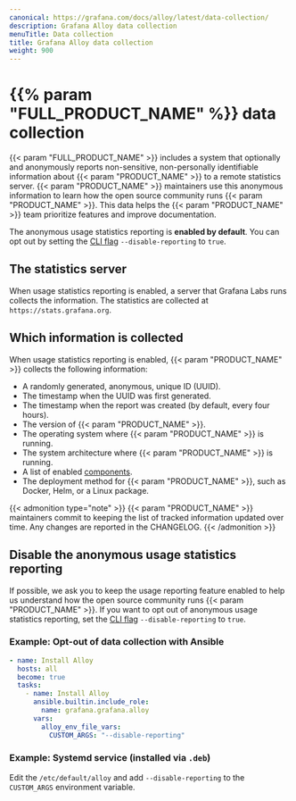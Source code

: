 ```yaml
---
canonical: https://grafana.com/docs/alloy/latest/data-collection/
description: Grafana Alloy data collection
menuTitle: Data collection
title: Grafana Alloy data collection
weight: 900
---
```


# {{% param "FULL_PRODUCT_NAME" %}} data collection

{{< param "FULL_PRODUCT_NAME" >}} includes a system that optionally and anonymously reports non-sensitive, non-personally identifiable information about {{< param "PRODUCT_NAME" >}} to a remote statistics server.
{{< param "PRODUCT_NAME" >}} maintainers use this anonymous information to learn how the open source community runs {{< param "PRODUCT_NAME" >}}.
This data helps the {{< param "PRODUCT_NAME" >}} team prioritize features and improve documentation.

The anonymous usage statistics reporting is **enabled by default**.
You can opt out by setting the [CLI flag][command line flag] `--disable-reporting` to `true`.

## The statistics server

When usage statistics reporting is enabled, a server that Grafana Labs runs collects the information.
The statistics are collected at `https://stats.grafana.org`.

## Which information is collected

When usage statistics reporting is enabled, {{< param "PRODUCT_NAME" >}} collects the following information:

* A randomly generated, anonymous, unique ID (UUID).
* The timestamp when the UUID was first generated.
* The timestamp when the report was created (by default, every four hours).
* The version of {{< param "PRODUCT_NAME" >}}.
* The operating system where {{< param "PRODUCT_NAME" >}} is running.
* The system architecture where {{< param "PRODUCT_NAME" >}} is running.
* A list of enabled [components][].
* The deployment method for {{< param "PRODUCT_NAME" >}}, such as Docker, Helm, or a Linux package.

{{< admonition type="note" >}}
{{< param "PRODUCT_NAME" >}} maintainers commit to keeping the list of tracked information updated over time.
Any changes are reported in the CHANGELOG.
{{< /admonition >}}

## Disable the anonymous usage statistics reporting

If possible, we ask you to keep the usage reporting feature enabled to help us understand how the open source community runs {{< param "PRODUCT_NAME" >}}.
If you want to opt out of anonymous usage statistics reporting, set the [CLI flag][command line flag] `--disable-reporting` to `true`.

### Example: Opt-out of data collection with Ansible

```yaml
- name: Install Alloy
  hosts: all
  become: true
  tasks:
    - name: Install Alloy
      ansible.builtin.include_role:
        name: grafana.grafana.alloy
      vars:
        alloy_env_file_vars:
          CUSTOM_ARGS: "--disable-reporting"
```

### Example: Systemd service (installed via `.deb`)

Edit the `/etc/default/alloy` and add `--disable-reporting` to the `CUSTOM_ARGS` environment variable.

[components]: ../get-started/components/
[command line flag]: ../reference/cli/run/
